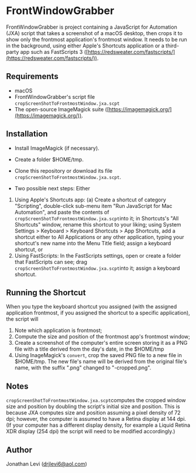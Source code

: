 # FrontWindowGrabber

FrontWindowGrabber is project containing a JavaScript for Automation (JXA) script that takes a screenshot of a macOS desktop, then crops it to show only the frontmost application's frontmost window. It needs to be run in the background, using either Apple's Shortcuts application or a third-party app such as FastScripts 3 ([https://redsweater.com/fastscripts/](https://redsweater.com/fastscripts/)).

## Requirements

- macOS
- FrontWindowGrabber's script file `cropScreenShotToFrontmostWindow.jxa.scpt`
- The open-source ImageMagick suite ([https://imagemagick.org/](https://imagemagick.org/)).

## Installation
- Install ImageMagick (if necessary).

- Create a folder $HOME/tmp.

- Clone this repository or download its file `cropScreenShotToFrontmostWindow.jxa.scpt`.

- Two possible next steps: Either

1. Using Apple's Shortcuts app: (a) Create a shortcut of category "Scripting", double-click sub-menu item "Run JavaScript for Mac Automation", and paste the contents of `cropScreenShotToFrontmostWindow.jxa.scpt`into it; in Shortcuts's "All Shortcuts" window, rename this shortcut to your liking; using System Settings > Keyboard > Keyboard Shortcuts > App Shortcuts, add a shortcut either to All Applications or any other application, typing your shortcut's new name into the Menu Title field; assign a keyboard shortcut, or
2. Using FastScripts: In the FastScripts settings, open or create a folder that FastScripts can see; drag `cropScreenShotToFrontmostWindow.jxa.scpt`into it; assign a keyboard shortcut.

## Running the Shortcut

When you type the keyboard shortcut you assigned (with the assigned application frontmost, if you assigned the shortcut to a specific application), the script will

1. Note which application is frontmost;
2. Compute the size and position of the frontmost app's frontmost window;
3. Create a screenshot of the computer's entire screen storing it as a PNG file with a title derived from the day's date, in the $HOME/tmp
4. Using InageMagick's `convert`, crop the saved PNG file to a new file in $HOME/tmp. The new file's name will be derived from the original file's name, with the suffix ".png" changed to "-cropped.png".

## Notes

`cropScreenShotToFrontmostWindow.jxa.scpt`computes the cropped window size and position by doubling the script's initial size and position. This is because JXA computes size and position assuming a pixel density of 72 dpi; however, the computer is assumed to have a Retina display at 144 dpi. (If your computer has a different display density, for example a Liquid Retina XDR display (254 dpi) the script will need to be modified accordingly.)

## Author

Jonathan Levi ([drjlevi6@aol.com](drjlevi6@aol.com))
